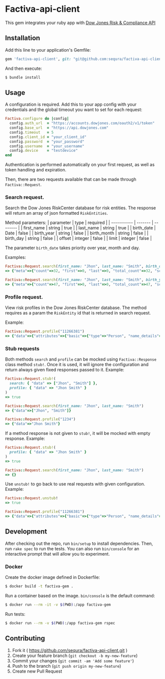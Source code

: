 # Factiva-api-client

This gem integrates your ruby app with [Dow Jones Risk & Compliance API](https://developer.dowjones.com/site/docs/risk_and_compliance_apis/risk_and_compliance_2_0/index.gsp)

## Installation

Add this line to your application's Gemfile:

```ruby
gem 'factiva-api-client', git: "git@github.com:sequra/factiva-api-client.git"
```

And then execute:
```bash
$ bundle install
```

## Usage

A configuration is required. Add this to your app config with your credentials and the global timeout you want to set for each request:
```ruby
Factiva.configure do |config|
  config.auth_url  = "https://accounts.dowjones.com/oauth2/v1/token"
  config.base_url  = "https://api.dowjones.com"
  config.timeout   = 5
  config.client_id = "your_client_id"
  config.password  = "your_password"
  config.username  = "your_username"
  config.device    = "testdevice"
end
```

Authentication is performed automatically on your first request, as well as token handling and expiration.

Then, there are two requests available that can be made through `Factiva::Request`.

### Search request.
Search the Dow Jones RiskCenter database for risk entities.
The response will return an array of json formatted `RiskEntities`.

Method parameters:
| parameter   | type    | required |
| ----------- | ------- | -------- |
| first_name  | string  | true     |
| last_name   | string  | true     |
| birth_date  | Date    | false    |
| birth_year  | string  | false    |
| birth_month | string  | false    |
| birth_day   | string  | false    |
| offset      | integer | false    |
| limit       | integer | false    |

The parameter `birth_date` takes priority over year, month and day.

Examples:

```ruby
Factiva::Request.search(first_name: "Jhon", last_name: "Smith", birth_date: Date.new(1995, 8, 22))
=> {"meta"=>{"count"=>32, "first"=>0, "last"=>0, "total_count"=>32, "screen...
```

```ruby
Factiva::Request.search(first_name: "Jhon", last_name: "Smith", birth_year: "1992")
=> {"meta"=>{"count"=>47, "first"=>0, "last"=>0, "total_count"=>47, "screen...
```

### Profile request.
View risk profiles in the Dow Jones RiskCenter database. The method requires as a param the `RiskEntity` id that is returned in search request.

Example:
```ruby
Factiva::Request.profile("11266381")
=> {"data"=>{"attributes"=>{"basic"=>{"type"=>"Person", "name_details"=>{"primary_...
```

### Stub requests
Both methods `search` and `profile` can be mocked using `Factiva::Response` class method `stub!`. Once it is used, it will ignore the configuration and return always given fixed responses passed to it. Example:
```ruby
Factiva::Request.stub!(
  search: { "data" => ["Jhon", "Smith"] },
  profile: { "data" => "Jhon Smith" }
)
=> true

Factiva::Request.search(first_name: "Jhon", last_name: "Smith")
=> {"data"=>["Jhon", "Smith"]}

Factiva::Request.profile("1234")
=> {"data"=>"Jhon Smith"}
```

If a method response is not given to `stub!`, it will be mocked with empty response. Example:
```ruby
Factiva::Request.stub!(
  profile: { "data" => "Jhon Smith" }
)
=> true

Factiva::Request.search(first_name: "Jhon", last_name: "Smith")
=> {}
```

Use `unstub!` to go back to use real requests with given configuration. Example:
```ruby
Factiva::Request.unstub!
=> true

Factiva::Request.profile("11266381")
=> {"data"=>{"attributes"=>{"basic"=>{"type"=>"Person", "name_details"=>{"primary_...
```


## Development

After checking out the repo, run `bin/setup` to install dependencies. Then, run `rake spec` to run the tests. You can also run `bin/console` for an interactive prompt that will allow you to experiment.

### Docker
Create the docker image defined in Dockerfile:
```bash
$ docker build -t factiva-gem .
```

Run a container based on the image. `bin/console` is the default command:
```bash
$ docker run --rm -it -v $(PWD):/app factiva-gem
```

Run tests:
```bash
$ docker run --rm -v $(PWD):/app factiva-gem rspec
```

## Contributing

1. Fork it ( https://github.com/sequra/factiva-api-client.git )
2. Create your feature branch (`git checkout -b my-new-feature`)
3. Commit your changes (`git commit -am 'Add some feature'`)
4. Push to the branch (`git push origin my-new-feature`)
5. Create new Pull Request
